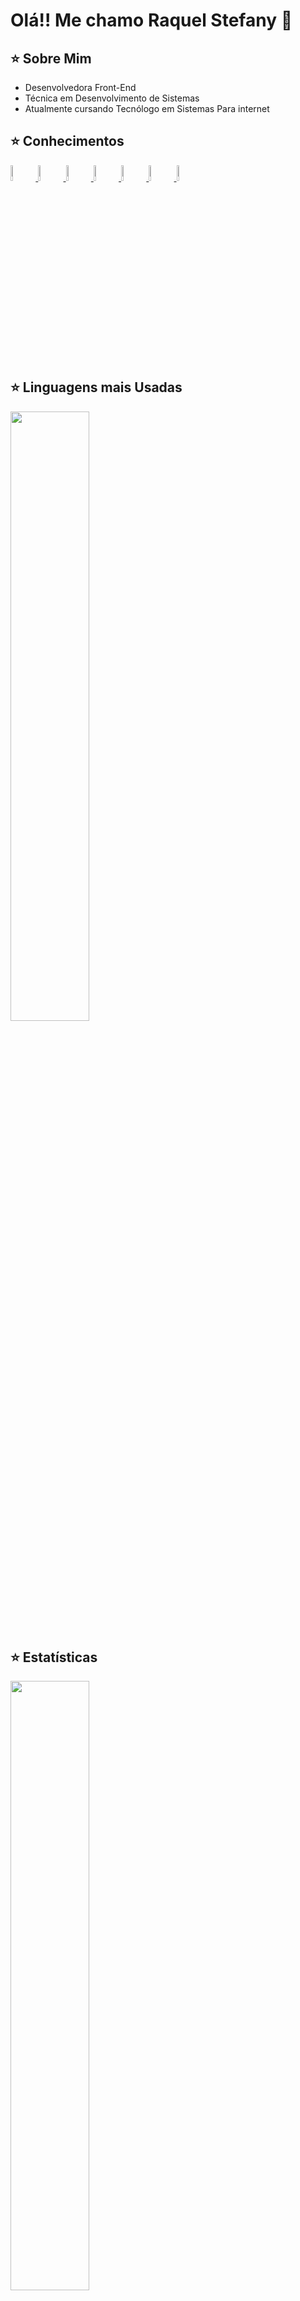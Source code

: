 <h1>
    Olá!! Me chamo Raquel Stefany 👋
</h1>

<h2>
    ⭐ Sobre Mim
</h2>
<ul>
    <li>
        Desenvolvedora Front-End
    </li>
    <li>
        Técnica em Desenvolvimento de Sistemas
    </li>
    <li>
        Atualmente cursando Tecnólogo em Sistemas Para internet
    </li>
</ul>

<h2>
    ⭐ Conhecimentos
</h2>    
<a href="https://github.com/RaquelStefany">
    <img width="8%" src="https://cdn.jsdelivr.net/gh/devicons/devicon/icons/html5/html5-plain-wordmark.svg" alt="Raquel-HTML"/>        
    <img width="8%" src="https://cdn.jsdelivr.net/gh/devicons/devicon/icons/css3/css3-plain-wordmark.svg" alt="Raquel-CSS" />   
    <img width="8%" src="https://cdn.jsdelivr.net/gh/devicons/devicon/icons/javascript/javascript-plain.svg" alt="Raquel-JavaScript" />        
    <img width="8%" src="https://cdn.jsdelivr.net/gh/devicons/devicon/icons/php/php-original.svg" alt="Raquel-PHP" />    
    <img width="8%" src="https://cdn.jsdelivr.net/gh/devicons/devicon/icons/mysql/mysql-original-wordmark.svg" alt="Raquel-MySQL" />
    <img width="8%" src="https://cdn.jsdelivr.net/gh/devicons/devicon/icons/laravel/laravel-plain-wordmark.svg" alt="Raquel-Laravel" />
    <img width="8%" src="https://cdn.jsdelivr.net/gh/devicons/devicon/icons/ionic/ionic-original-wordmark.svg" alt="Raquel-Ionic" />
</a>      

<h2>
    ⭐ Linguagens mais Usadas
</h2>
<a href="https://github.com/RaquelStefany">
    <img width="50%" src="https://github-readme-stats.vercel.app/api/top-langs/?username=RaquelStefany&layout=compact&langs_count=10&theme=github_dark">
</a>      

<h2>
    ⭐ Estatísticas
</h2>
<a href="https://github.com/RaquelStefany">
    <img width="50%" src="https://github-readme-stats.vercel.app/api?username=RaquelStefany&show_icons=true&theme=tokyonight"/>
</a>      
